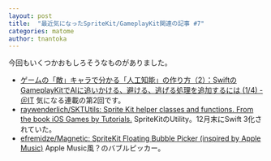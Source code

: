 ```yaml
---
layout: post
title:  "最近気になったSpriteKit/GameplayKit関連の記事 #7"
categories: matome
author: tnantoka
---
```


今回もいくつかおもしろそうなものがありました。

- [ゲームの「敵」キャラで分かる「人工知能」の作り方（2）：SwiftのGameplayKitでAIに追いかける、避ける、逃げる処理を追加するには (1/4) - ＠IT](http://www.atmarkit.co.jp/ait/articles/1704/03/news017.html)
気になる連載の第2回です。
- [raywenderlich/SKTUtils: Sprite Kit helper classes and functions. From the book iOS Games by Tutorials.](https://github.com/raywenderlich/SKTUtils)
SpriteKitのUtility。12月末にSwift 3化されていた。
- [efremidze/Magnetic: SpriteKit Floating Bubble Picker (inspired by Apple Music)](https://github.com/efremidze/Magnetic)
Apple Music風？のバブルピッカー。
